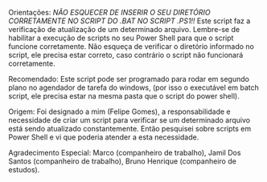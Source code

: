 Orientações: 
*NÃO ESQUECER DE INSERIR O SEU DIRETÓRIO CORRETAMENTE NO SCRIPT DO .BAT  NO SCRIPT .PS1!!*
Este script  faz a verificação de atualização de um determinado arquivo.
Lembre-se de habilitar a execução de scripts no seu Power Shell para que o
script funcione corretamente.
Não esqueça de verificar o diretório informado no script, ele precisa estar correto, caso contrário o script não funcionará corretamente.

Recomendado: Este script pode ser programado para rodar em segundo plano no agendador de tarefa do windows, (por isso o executável em batch script, ele precisa estar na mesma pasta que o script do power shell).

Origem: Foi designado a mim (Felipe Gomes), a responsabilidade e necessidade de criar um script para verificar se um determinado arquivo
está sendo atualizado constantemente. Então pesquisei sobre scripts em Power Shell  e vi que poderia atender a esta necessidade.

Agradecimento Especial: Marco (companheiro de trabalho), Jamil Dos Santos (companheiro de trabalho), Bruno Henrique (companheiro de estudos).
